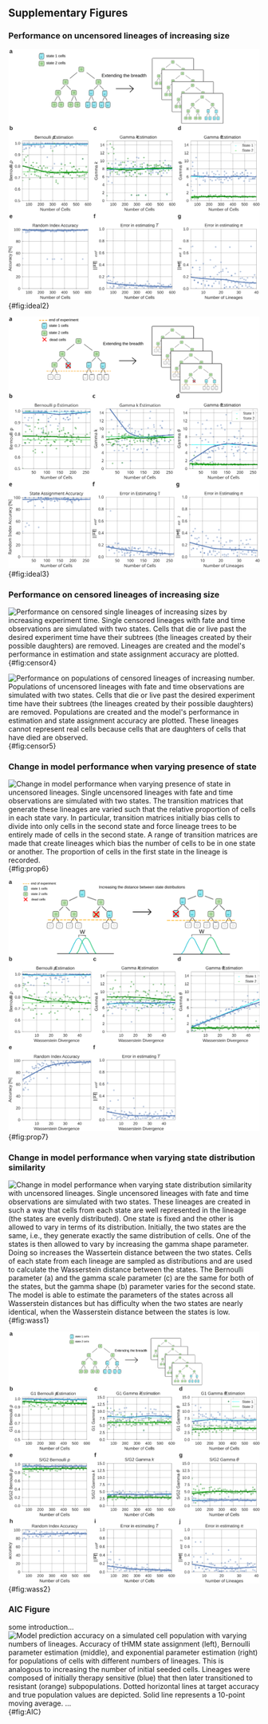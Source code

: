 ## Supplementary Figures

### Performance on uncensored lineages of increasing size

[//]: # (Supp. Figure 2)

![**Performance on uncensored single lineages of increasing sizes.** Single uncensored lineages with fate and time observations are simulated with two states. Lineages are created and the model's performance in estimation and state assignment accuracy are plotted. These lineages cannot represent real cells because cells that are daughters of cells that have died are observed in these plots.](./output/figureS02.svg){#fig:ideal2}

[//]: # (Supp. Figure 3)

![**Performance on uncensored populations of lineages of increasing number.** Populations of uncensored lineages with fate and time observations are simulated with two states. Populations (groups of lineages) are created and the model's performance in estimation and state assignment accuracy are plotted. These lineages cannot represent real cells because cells that are daughters of cells that have died are observed.](./output/figureS03.svg){#fig:ideal3}



### Performance on censored lineages of increasing size

[//]: # (Supp. Figure 4)

![**Performance on censored single lineages of increasing sizes by increasing experiment time.** Single censored lineages with fate and time observations are simulated with two states. Cells that die or live past the desired experiment time have their subtrees (the lineages created by their possible daughters) are removed. Lineages are created and the model's performance in estimation and state assignment accuracy are plotted.](./output/figureS04.svg){#fig:censor4}

[//]: # (Supp. Figure 5)

![**Performance on populations of censored lineages of increasing number.** Populations of uncensored lineages with fate and time observations are simulated with two states. Cells that die or live past the desired experiment time have their subtrees (the lineages created by their possible daughters) are removed. Populations are created and the model's performance in estimation and state assignment accuracy are plotted. These lineages cannot represent real cells because cells that are daughters of cells that have died are observed.](./output/figureS05.svg){#fig:censor5}



### Change in model performance when varying presence of state

![**Change in model performance when varying presence of state in uncensored lineages.** Single uncensored lineages with fate and time observations are simulated with two states. The transition matrices that generate these lineages are varied such that the relative proportion of cells in each state vary. In particular, transition matrices initially bias cells to divide into only cells in the second state and force lineage trees to be entirely made of cells in the second state. A range of transition matrices are made that create lineages which bias the number of cells to be in one state or another. The proportion of cells in the first state in the lineage is recorded.](./output/figureS06.svg){#fig:prop6}

![**Change in model performance when varying presence of state in censored lineages.** Single censored lineages with fate and time observations are simulated with two states. The transition matrices that generate these lineages are varied such that the relative proportion of cells in each state vary. The same experiment as before is replicated  The proportion of cells in the first state in the lineage is recorded.](./output/figureS07.svg){#fig:prop7}



### Change in model performance when varying state distribution similarity

![**Change in model performance when varying state distribution similarity with uncensored lineages.** Single uncensored lineages with fate and time observations are simulated with two states. These lineages are created in such a way that cells from each state are well represented in the lineage (the states are evenly distributed). One state is fixed and the other is allowed to vary in terms of its distribution. Initially, the two states are the same, i.e., they generate exactly the same distribution of cells. One of the states is then allowed to vary by increasing the gamma shape parameter. Doing so increases the Wassertein distance between the two states. Cells of each state from each lineage are sampled as distributions and are used to calculate the Wasserstein distance between the states. The Bernoulli parameter (a) and the gamma scale parameter (c) are the same for both of the states, but the gamma shape (b) parameter varies for the second state. The model is able to estimate the parameters of the states across all Wasserstein distances but has difficulty when the two states are nearly identical, when the Wasserstein distance between the states is low.](./output/figureS08.svg){#fig:wass1}

![**Change in model performance when varying state distribution similarity with censored lineages.** We perform the same experiment as above but with censored lineages.](./output/figureS09.svg){#fig:wass2}


### AIC Figure

some introduction...
![Model prediction accuracy on a simulated cell population with varying numbers of lineages. Accuracy of tHMM state assignment (left), Bernoulli parameter estimation (middle), and exponential parameter estimation (right) for populations of cells with different numbers of lineages. This is analogous to increasing the number of initial seeded cells. Lineages were composed of initially therapy sensitive (blue) that then later transitioned to resistant (orange) subpopulations. Dotted horizontal lines at target accuracy and true population values are depicted. Solid line represents a 10-point moving average. ...](./output/figureS10.svg){#fig:AIC}